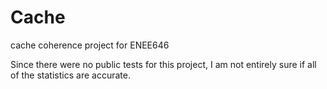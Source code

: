 Cache
=====

cache coherence project for ENEE646

Since there were no public tests for this project, I am not entirely sure if all of the statistics are accurate.  
